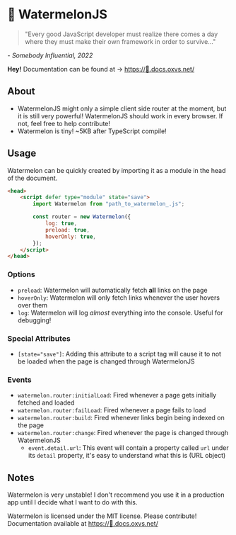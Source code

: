 # 🍉 WatermelonJS

> "Every good JavaScript developer must realize there comes a day where they must make their own framework in order to survive..."

_- Somebody Influential, 2022_

**Hey!** Documentation can be found at -> [https://🍉.docs.oxvs.net/](https://🍉.docs.oxvs.net/)

## About

- WatermelonJS might only a simple client side router at the moment, but it is still very powerful! WatermelonJS should work in every browser. If not, feel free to help contribute!
- Watermelon is tiny! ~5KB after TypeScript compile!

## Usage

Watermelon can be quickly created by importing it as a module in the head of the document.

```html
<head>
    <script defer type="module" state="save">
        import Watermelon from "path_to_watermelon_.js";

        const router = new Watermelon({
            log: true,
            preload: true,
            hoverOnly: true,
        });
    </script>
</head>
```

### Options

- `preload`: Watermelon will automatically fetch **all** links on the page
- `hoverOnly`: Watermelon will only fetch links whenever the user hovers over them
- `log`: Watermelon will log *almost* everything into the console. Useful for debugging!

### Special Attributes

- `[state="save"]`: Adding this attribute to a script tag will cause it to not be loaded when the page is changed through WatermelonJS

### Events

- `watermelon.router:initialLoad`: Fired whenever a page gets initially fetched and loaded
- `watermelon.router:failLoad`: Fired whenever a page fails to load
- `watermelon.router:build`: Fired whenever links begin being indexed on the page
- `watermelon.router:change`: Fired whenever the page is changed through WatermelonJS
    - `event.detail.url`: This event will contain a property called `url` under its `detail` property, it's easy to understand what this is (URL object)

## Notes

Watermelon is very unstable! I don't recommend you use it in a production app until I decide what I want to do with this.

Watermelon is licensed under the MIT license. Please contribute! <br>
Documentation available at [https://🍉.docs.oxvs.net/](https://🍉.docs.oxvs.net/)